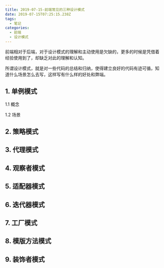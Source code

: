 ```yaml
---
title: 2019-07-15-前端常见的三种设计模式
date: 2019-07-15T07:25:15.238Z
tags:
  - 笔记
categories: 
  - 前端
  - 设计模式 
---
```




前端相对于后端，对于设计模式的理解和主动使用是欠缺的，更多的时候是凭借着经验使用到了，却缺乏对此的理解和认知。

所谓设计模式，就是对一些代码的总结和归纳，使得建立良好的代码有迹可循，知道什么场景怎么去写，这样写有什么样的好处和弊端。



## 1. 单例模式

1.1 概念

1.2 场景



## 2. 策略模式

## 3. 代理模式

## 4. 观察者模式

## 5. 适配器模式

## 6. 迭代器模式

## 7. 工厂模式

## 8. 模版方法模式

## 9. 装饰者模式



